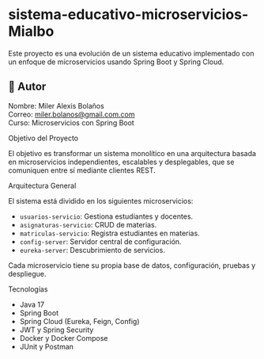 # sistema-educativo-microservicios-Mialbo

Este proyecto es una evolución de un sistema educativo implementado con un enfoque de microservicios usando Spring Boot y Spring Cloud.

## 👤 Autor

Nombre: Miler Alexis Bolaños  
Correo: miler.bolanos@gmail.com.com  
Curso: Microservicios con Spring Boot

Objetivo del Proyecto

El objetivo es transformar un sistema monolítico en una arquitectura basada en microservicios independientes, escalables y desplegables, que se comuniquen entre sí mediante clientes REST.

Arquitectura General

El sistema está dividido en los siguientes microservicios:

- `usuarios-servicio`: Gestiona estudiantes y docentes.
- `asignaturas-servicio`: CRUD de materias.
- `matriculas-servicio`: Registra estudiantes en materias.
- `config-server`: Servidor central de configuración.
- `eureka-server`: Descubrimiento de servicios.

Cada microservicio tiene su propia base de datos, configuración, pruebas y despliegue.

Tecnologías

- Java 17
- Spring Boot
- Spring Cloud (Eureka, Feign, Config)
- JWT y Spring Security
- Docker y Docker Compose
- JUnit y Postman
